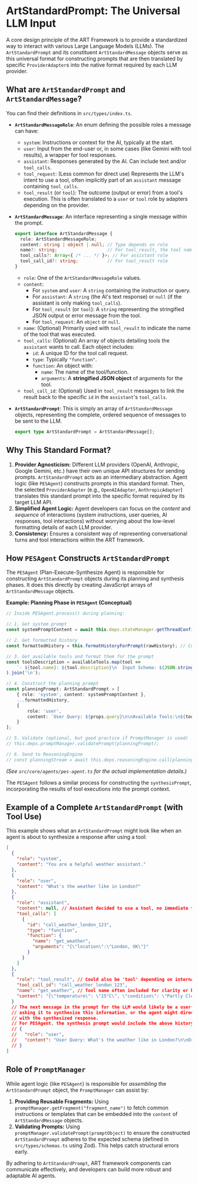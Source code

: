 # ArtStandardPrompt: The Universal LLM Input

A core design principle of the ART Framework is to provide a standardized way to interact with various Large Language Models (LLMs). The `ArtStandardPrompt` and its constituent `ArtStandardMessage` objects serve as this universal format for constructing prompts that are then translated by specific `ProviderAdapter`s into the native format required by each LLM provider.

## What are `ArtStandardPrompt` and `ArtStandardMessage`?

You can find their definitions in `src/types/index.ts`.

*   **`ArtStandardMessageRole`**: An enum defining the possible roles a message can have:
    *   `system`: Instructions or context for the AI, typically at the start.
    *   `user`: Input from the end-user or, in some cases (like Gemini with tool results), a wrapper for tool responses.
    *   `assistant`: Responses generated by the AI. Can include text and/or `tool_calls`.
    *   `tool_request`: (Less common for direct use) Represents the LLM's intent to use a tool, often implicitly part of an `assistant` message containing `tool_calls`.
    *   `tool_result` (or `tool`): The outcome (output or error) from a tool's execution. This is often translated to a `user` or `tool` role by adapters depending on the provider.

*   **`ArtStandardMessage`**: An interface representing a single message within the prompt.
    ```typescript
    export interface ArtStandardMessage {
      role: ArtStandardMessageRole;
      content: string | object | null; // Type depends on role
      name?: string;                   // For tool_result, the tool name
      tool_calls?: Array<{ /* ... */ }>; // For assistant role
      tool_call_id?: string;           // For tool_result role
    }
    ```
    *   `role`: One of the `ArtStandardMessageRole` values.
    *   `content`:
        *   For `system` and `user`: A `string` containing the instruction or query.
        *   For `assistant`: A `string` (the AI's text response) or `null` (if the assistant is only making `tool_calls`).
        *   For `tool_result` (or `tool`): A `string` representing the stringified JSON output or error message from the tool.
        *   For `tool_request`: An `object` or `null`.
    *   `name`: (Optional) Primarily used with `tool_result` to indicate the name of the tool that was executed.
    *   `tool_calls`: (Optional) An array of objects detailing tools the `assistant` wants to call. Each object includes:
        *   `id`: A unique ID for the tool call request.
        *   `type`: Typically `"function"`.
        *   `function`: An object with:
            *   `name`: The name of the tool/function.
            *   `arguments`: A **stringified JSON object** of arguments for the tool.
    *   `tool_call_id`: (Optional) Used in `tool_result` messages to link the result back to the specific `id` in the `assistant`'s `tool_calls`.

*   **`ArtStandardPrompt`**: This is simply an array of `ArtStandardMessage` objects, representing the complete, ordered sequence of messages to be sent to the LLM.
    ```typescript
    export type ArtStandardPrompt = ArtStandardMessage[];
    ```

## Why This Standard Format?

1.  **Provider Agnosticism:** Different LLM providers (OpenAI, Anthropic, Google Gemini, etc.) have their own unique API structures for sending prompts. `ArtStandardPrompt` acts as an intermediary abstraction. Agent logic (like `PESAgent`) constructs prompts in this standard format. Then, the selected `ProviderAdapter` (e.g., `OpenAIAdapter`, `AnthropicAdapter`) translates this standard prompt into the specific format required by its target LLM API.
2.  **Simplified Agent Logic:** Agent developers can focus on the *content* and *sequence* of interactions (system instructions, user queries, AI responses, tool interactions) without worrying about the low-level formatting details of each LLM provider.
3.  **Consistency:** Ensures a consistent way of representing conversational turns and tool interactions within the ART framework.

## How `PESAgent` Constructs `ArtStandardPrompt`

The `PESAgent` (Plan-Execute-Synthesize Agent) is responsible for constructing `ArtStandardPrompt` objects during its planning and synthesis phases. It does this directly by creating JavaScript arrays of `ArtStandardMessage` objects.

**Example: Planning Phase in `PESAgent` (Conceptual)**

```typescript
// Inside PESAgent.process() during planning:

// 1. Get system prompt
const systemPromptContent = await this.deps.stateManager.getThreadConfigValue<string>(props.threadId, 'systemPrompt') || this.defaultSystemPrompt;

// 2. Get formatted history
const formattedHistory = this.formatHistoryForPrompt(rawHistory); // Converts ConversationMessage[]

// 3. Get available tools and format them for the prompt
const toolsDescription = availableTools.map(tool =>
    `- ${tool.name}: ${tool.description}\n  Input Schema: ${JSON.stringify(tool.inputSchema)}`
).join('\n');

// 4. Construct the planning prompt
const planningPrompt: ArtStandardPrompt = [
    { role: 'system', content: systemPromptContent },
    ...formattedHistory,
    {
        role: 'user',
        content: `User Query: ${props.query}\n\nAvailable Tools:\n${toolsDescription}\n\nBased on the user query and conversation history, identify the user's intent and create a plan... Respond in the following format:\nIntent: ...\nPlan: ...\nTool Calls: ...`
    }
];

// 5. Validate (optional, but good practice if PromptManager is used)
// this.deps.promptManager.validatePrompt(planningPrompt);

// 6. Send to ReasoningEngine
// const planningStream = await this.deps.reasoningEngine.call(planningPrompt, planningOptions);
```
*(See `src/core/agents/pes-agent.ts` for the actual implementation details.)*

The `PESAgent` follows a similar process for constructing the `synthesisPrompt`, incorporating the results of tool executions into the prompt context.

## Example of a Complete `ArtStandardPrompt` (with Tool Use)

This example shows what an `ArtStandardPrompt` might look like when an agent is about to synthesize a response after using a tool:

```json
[
  {
    "role": "system",
    "content": "You are a helpful weather assistant."
  },
  {
    "role": "user",
    "content": "What's the weather like in London?"
  },
  {
    "role": "assistant",
    "content": null, // Assistant decided to use a tool, no immediate text response
    "tool_calls": [
      {
        "id": "call_weather_london_123",
        "type": "function",
        "function": {
          "name": "get_weather",
          "arguments": "{\"location\":\"London, UK\"}"
        }
      }
    ]
  },
  {
    "role": "tool_result", // Could also be 'tool' depending on internal representation before adapter translation
    "tool_call_id": "call_weather_london_123",
    "name": "get_weather", // Tool name often included for clarity or by some providers
    "content": "{\"temperature\": \"15°C\", \"condition\": \"Partly Cloudy\"}" // Stringified JSON result
  }
  // The next message in the prompt for the LLM would likely be a user-role message (constructed by the agent)
  // asking it to synthesize this information, or the agent might directly construct an assistant message
  // with the synthesized response.
  // For PESAgent, the synthesis prompt would include the above history and then a final user message like:
  // {
  //   "role": "user",
  //   "content": "User Query: What's the weather like in London?\n\nOriginal Intent: Find weather in London.\nExecution Plan: Use get_weather tool.\n\nTool Execution Results:\n- Tool: get_weather (Call ID: call_weather_london_123)\n  Status: success\n  Output: {\"temperature\": \"15°C\", \"condition\": \"Partly Cloudy\"}\n\nBased on the user query, the plan, and the results of any tool executions, synthesize a final response to the user."
  // }
]
```

## Role of `PromptManager`

While agent logic (like `PESAgent`) is responsible for *assembling* the `ArtStandardPrompt` object, the `PromptManager` can assist by:

1.  **Providing Reusable Fragments:** Using `promptManager.getFragment("fragment_name")` to fetch common instructions or templates that can be embedded into the `content` of `ArtStandardMessage` objects.
2.  **Validating Prompts:** Using `promptManager.validatePrompt(promptObject)` to ensure the constructed `ArtStandardPrompt` adheres to the expected schema (defined in `src/types/schemas.ts` using Zod). This helps catch structural errors early.

By adhering to `ArtStandardPrompt`, ART framework components can communicate effectively, and developers can build more robust and adaptable AI agents.